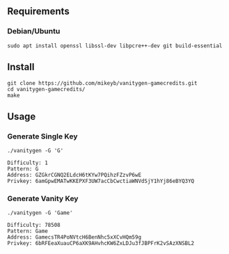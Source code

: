 ##  Requirements

###  Debian/Ubuntu

`sudo apt install openssl libssl-dev libpcre++-dev git build-essential`

##  Install

```
git clone https://github.com/mikeyb/vanitygen-gamecredits.git
cd vanitygen-gamecredits/
make
```

##  Usage

###  Generate Single Key
`./vanitygen -G 'G'`

```
Difficulty: 1
Pattern: G                                                                     
Address: GZGkrCGNQ2ELdcH6tKYw7PQihzFZzvP6wE
Privkey: 6amGpwEMATwKKEPXF3UW7acCbCwctiaWNVdSjY1hYj86eBYQ3YQ
```

###  Generate Vanity Key
`./vanitygen -G 'Game'`

```
Difficulty: 78508
Pattern: Game                                                                  
Address: GamecsTR4PoNVtcH6BenNhc5xXCvHQm59g
Privkey: 6bRFEeaXuauCP6aXK9AHvhcKW6ZxLDJu3fJBPFrK2vSAzXNSBL2
```
